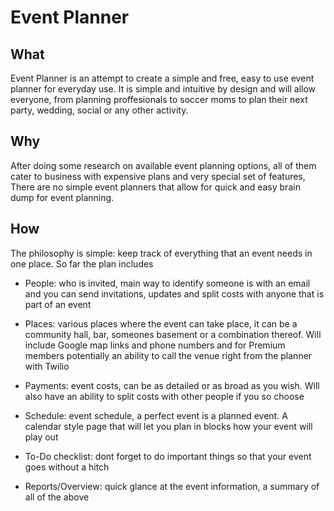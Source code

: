 Event Planner
=============

What
----

Event Planner is an attempt to create a simple and free, easy to use event
planner for everyday use. It is simple and intuitive by design and will allow
everyone, from planning proffesionals to soccer moms to plan their next party,
wedding, social or any other activity.

Why
---

After doing some research on available event planning options, all of them cater
to business with expensive plans and very special set of features, There are no
simple event planners that allow for quick and easy brain dump for event planning.

How
---

The philosophy is simple: keep track of everything that an event needs in one
place. So far the plan includes

- People: who is invited, main way to identify someone is with an email and you
  can send invitations, updates and split costs with anyone that is part of an
  event

- Places: various places where the event can take place, it can be a community
  hall, bar, someones basement or a combination thereof. Will include Google map
  links and phone numbers and for Premium members potentially an ability to call
  the venue right from the planner with Twilio

- Payments: event costs, can be as detailed or as broad as you wish. Will also
  have an ability to split costs with other people if you so choose

- Schedule: event schedule, a perfect event is a planned event. A calendar style
  page that will let you plan in blocks how your event will play out

- To-Do checklist: dont forget to do important things so that your event goes
  without a hitch

- Reports/Overview: quick glance at the event information, a summary of all of
  the above
